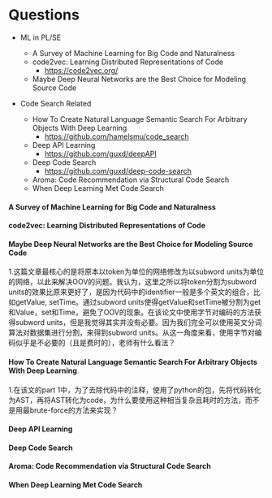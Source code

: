 # Questions

- ML in PL/SE
  - A Survey of Machine Learning for Big Code and Naturalness
  - code2vec: Learning Distributed Representations of Code
    - <https://code2vec.org/>
  - Maybe Deep Neural Networks are the Best Choice for Modeling Source Code

- Code Search Related
  - How To Create Natural Language Semantic Search For Arbitrary Objects With Deep Learning
    - <https://github.com/hamelsmu/code_search>
  - Deep API Learning
    - <https://github.com/guxd/deepAPI>
  - Deep Code Search
    - <https://github.com/guxd/deep-code-search>
  - Aroma: Code Recommendation via Structural Code Search
  - When Deep Learning Met Code Search

#### A Survey of Machine Learning for Big Code and Naturalness



#### code2vec: Learning Distributed Representations of Code



#### Maybe Deep Neural Networks are the Best Choice for Modeling Source Code

1.这篇文章最核心的是将原本以token为单位的网络修改为以subword units为单位的网络，以此来解决OOV的问题。我认为，这里之所以将token分割为subword units的效果比原来更好了，是因为代码中的identifier一般是多个英文的组合，比如getValue, setTime。通过subword units使得getValue和setTime被分割为get和Value，set和Time，避免了OOV的现象。在该论文中使用字节对编码的方法获得subword units，但是我觉得其实并没有必要。因为我们完全可以使用英文分词算法对数据集进行分割，来得到subword units。从这一角度来看，使用字节对编码似乎是不必要的（且是费时的），老师有什么看法？

#### How To Create Natural Language Semantic Search For Arbitrary Objects With Deep Learning

1.在该文的part 1中，为了去除代码中的注释，使用了python的包，先将代码转化为AST，再将AST转化为code，为什么要使用这种相当复杂且耗时的方法，而不是用最brute-force的方法来实现？

#### Deep API Learning



#### Deep Code Search



#### Aroma: Code Recommendation via Structural Code Search



#### When Deep Learning Met Code Search